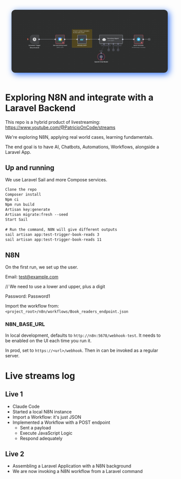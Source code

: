 <p align="center">
<img src="./art/logo-cover.png" style="width: 500px; border-radius: 12px; margin: 20px; box-shadow: 5px 5px 20px rgb(45 114 253);" >
</p>

# Exploring N8N and integrate with a Laravel Backend

This repo is a hybrid product of livestreaming: https://www.youtube.com/@PatricioOnCode/streams

We're exploring N8N, applying real world cases, learning fundamentals.

The end goal is to have AI, Chatbots, Automations, Workflows, alongside a Laravel App.

## Up and running

We use Laravel Sail and more Compose services.

```
Clone the repo
Composer install
Npm ci
Npm run build
Artisan key:generate
Artisan migrate:fresh --seed
Start Sail

# Run the command, N8N will give different outputs
sail artisan app:test-trigger-book-reads 3
sail artisan app:test-trigger-book-reads 11
```

## N8N

On the first run, we set up the user.

Email: test@example.com

// We need to use a lower and upper, plus a digit

Password: Password1

Import the workflow from: `<project_root>/n8n/workflows/Book_readers_endpoint.json`

### N8N_BASE_URL

In local development, defaults to `http://n8n:5678/webhook-test`.
It needs to be enabled on the UI each time you run it.

In prod, set to `https://<url>/webhook`.
Then in can be invoked as a regular server.

# Live streams log

## Live 1

- Claude Code
- Started a local N8N instance
- Import a Workflow: it's just JSON
- Implemented a Workflow with a POST endpoint
    - Sent a payload
    - Execute JavaScript Logic
    - Respond adequately

## Live 2
- Assembling a Laravel Application with a N8N background
- We are now invoking a N8N workflow from a Laravel command
